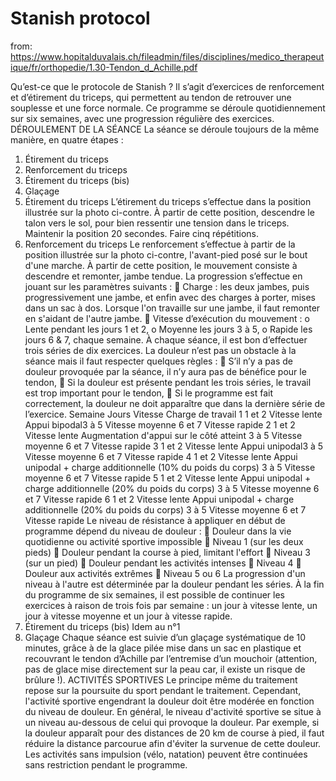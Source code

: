 # Stanish protocol

from: https://www.hopitalduvalais.ch/fileadmin/files/disciplines/medico_therapeutique/fr/orthopedie/1.30-Tendon_d_Achille.pdf

Qu’est-ce que le protocole de Stanish ?
Il s’agit d’exercices de renforcement et d’étirement du
triceps, qui permettent au tendon de retrouver une
souplesse et une force normale.
Ce programme se déroule quotidiennement sur six
semaines, avec une progression régulière des
exercices.
DÉROULEMENT DE LA SÉANCE
La séance se déroule toujours de la même manière, en quatre étapes :
1. Étirement du triceps
2. Renforcement du triceps
3. Étirement du triceps (bis)
4. Glaçage
1. Étirement du triceps
L’étirement du triceps s’effectue dans la position illustrée
sur la photo ci-contre.
À partir de cette position, descendre le talon vers le sol,
pour bien ressentir une tension dans le triceps.
Maintenir la position 20 secondes. Faire cinq répétitions.
2. Renforcement du triceps
Le renforcement s’effectue à partir de la position illustrée
sur la photo ci-contre, l'avant-pied posé sur le bout d'une
marche.
À partir de cette position, le mouvement consiste à
descendre et remonter, jambe tendue. La progression
s’effectue en jouant sur les paramètres suivants :
 Charge : les deux jambes, puis progressivement
une jambe, et enfin avec des charges à porter,
mises dans un sac à dos. Lorsque l'on travaille sur
une jambe, il faut remonter en s'aidant de l'autre jambe.
 Vitesse d’exécution du mouvement :
o Lente pendant les jours 1 et 2,
o Moyenne les jours 3 à 5,
o Rapide les jours 6 & 7, chaque semaine.
À chaque séance, il est bon d’effectuer trois séries de dix exercices.
La douleur n’est pas un obstacle à la séance mais il faut respecter quelques
règles :
 S’il n’y a pas de douleur provoquée par la séance, il n’y aura pas de
bénéfice pour le tendon,
 Si la douleur est présente pendant les trois séries, le travail est trop
important pour le tendon,
 Si le programme est fait correctement, la douleur ne doit apparaître que
dans la dernière série de l’exercice.
Semaine Jours Vitesse Charge de travail
1
1 et 2 Vitesse lente
Appui bipodal3 à 5 Vitesse moyenne
6 et 7 Vitesse rapide
2
1 et 2 Vitesse lente
Augmentation d'appui
sur le côté atteint
3 à 5 Vitesse moyenne
6 et 7 Vitesse rapide
3
1 et 2 Vitesse lente
Appui unipodal3 à 5 Vitesse moyenne
6 et 7 Vitesse rapide
4
1 et 2 Vitesse lente Appui unipodal +
charge additionnelle
(10% du poids du corps)
3 à 5 Vitesse moyenne
6 et 7 Vitesse rapide
5
1 et 2 Vitesse lente Appui unipodal +
charge additionnelle
(20% du poids du corps)
3 à 5 Vitesse moyenne
6 et 7 Vitesse rapide
6
1 et 2 Vitesse lente Appui unipodal +
charge additionnelle
(20% du poids du corps)
3 à 5 Vitesse moyenne
6 et 7 Vitesse rapide
Le niveau de résistance à appliquer en début de programme dépend du niveau
de douleur :
 Douleur dans la vie quotidienne ou activité sportive impossible
 Niveau 1 (sur les deux pieds)
 Douleur pendant la course à pied, limitant l'effort
 Niveau 3 (sur un pied)
 Douleur pendant les activités intenses
 Niveau 4
 Douleur aux activités extrêmes
 Niveau 5 ou 6
La progression d'un niveau à l'autre est déterminée par la douleur pendant les
séries. À la fin du programme de six semaines, il est possible de continuer les
exercices à raison de trois fois par semaine : un jour à vitesse lente, un jour à
vitesse moyenne et un jour à vitesse rapide.
3. Étirement du triceps (bis)
Idem au n°1
4. Glaçage
Chaque séance est suivie d’un glaçage systématique de 10 minutes, grâce à de
la glace pilée mise dans un sac en plastique et recouvrant le tendon d’Achille par
l’entremise d’un mouchoir (attention, pas de glace mise directement sur la peau
car, il existe un risque de brûlure !).
ACTIVITÉS SPORTIVES
Le principe même du traitement repose sur la poursuite du sport pendant le
traitement. Cependant, l'activité sportive engendrant la douleur doit être modérée
en fonction du niveau de douleur.
En général, le niveau d'activité sportive se situe à un niveau au-dessous de celui
qui provoque la douleur.
Par exemple, si la douleur apparaît pour des distances de 20 km de course à
pied, il faut réduire la distance parcourue afin d'éviter la survenue de cette
douleur.
Les activités sans impulsion (vélo, natation) peuvent être continuées sans
restriction pendant le programme.
